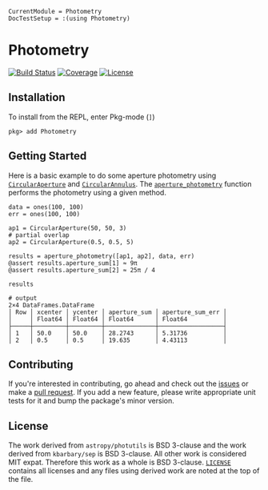 ```@meta
CurrentModule = Photometry
DocTestSetup = :(using Photometry)
```

# Photometry

[![Build Status](https://github.com/JuliaAstro/Photometry.jl/workflows/CI/badge.svg)](https://github.com/JuliaAstro/Photometry.jl/actions)
[![Coverage](https://codecov.io/gh/JuliaAstro/Photometry.jl/branch/master/graph/badge.svg)](https://codecov.io/gh/JuliaAstro/Photometry.jl)
[![License](https://img.shields.io/badge/License-BSD%203--Clause-orange.svg)](https://opensource.org/licenses/BSD-3-Clause)

## Installation

To install from the REPL, enter Pkg-mode (`]`)

```julia-repl
pkg> add Photometry
```

## Getting Started

Here is a basic example to do some aperture photometry using [`CircularAperture`](@ref) and [`CircularAnnulus`](@ref). The [`aperture_photometry`](@ref) function performs the photometry using a given method. 

```jldoctest
data = ones(100, 100)
err = ones(100, 100)

ap1 = CircularAperture(50, 50, 3)
# partial overlap
ap2 = CircularAperture(0.5, 0.5, 5)

results = aperture_photometry([ap1, ap2], data, err)
@assert results.aperture_sum[1] ≈ 9π
@assert results.aperture_sum[2] ≈ 25π / 4

results

# output
2×4 DataFrames.DataFrame
│ Row │ xcenter │ ycenter │ aperture_sum │ aperture_sum_err │
│     │ Float64 │ Float64 │ Float64      │ Float64          │
├─────┼─────────┼─────────┼──────────────┼──────────────────┤
│ 1   │ 50.0    │ 50.0    │ 28.2743      │ 5.31736          │
│ 2   │ 0.5     │ 0.5     │ 19.635       │ 4.43113          │
```

## Contributing

If you're interested in contributing, go ahead and check out the [issues](https://github.com/juliaastro/Photometry.jl/issues) or make a [pull request](https://github.com/juliaastro/Photometry.jl/pulls). If you add a new feature, please write appropriate unit tests for it and bump the package's minor version.

## License

The work derived from `astropy/photutils` is BSD 3-clause and the work derived from `kbarbary/sep` is BSD 3-clause. All other work is considered MIT expat. Therefore this work as a whole is BSD 3-clause. [`LICENSE`](https://github.com/JuliaAstro/Photometry.jl/blob/master/LICENSE) contains all licenses and any files using derived work are noted at the top of the file.
